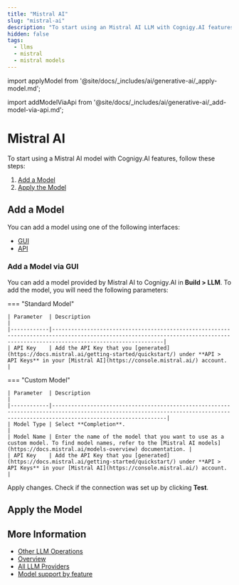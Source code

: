 ```yaml
---
title: "Mistral AI"
slug: "mistral-ai"
description: "To start using an Mistral AI LLM with Cognigy.AI features, add the LLM and apply it to the corresponding use case."
hidden: false
tags:
  - llms
  - mistral
  - mistral models
---
```


import applyModel from '@site/docs/_includes/ai/generative-ai/_apply-model.md';



import addModelViaApi from '@site/docs/_includes/ai/generative-ai/_add-model-via-api.md';



# Mistral AI

To start using a Mistral AI model with Cognigy.AI features, follow these steps:

1. [Add a Model](#add-a-model)
2. [Apply the Model](#apply-the-model)

## Add a Model

You can add a model using one of the following interfaces:

- [GUI](#add-a-model-via-gui)
- [API](#add-a-model-via-api)

### Add a Model via GUI

You can add a model provided by Mistral AI to Cognigy.AI in **Build > LLM**. To add the model, you will need the following parameters:

=== "Standard Model"

    | Parameter  | Description                                                                                                                                                                   |
    |------------|-------------------------------------------------------------------------------------------------------------------------------------------------------------------------------|
    | API Key    | Add the API Key that you [generated](https://docs.mistral.ai/getting-started/quickstart/) under **API > API Keys** in your [Mistral AI](https://console.mistral.ai/) account. |

=== "Custom Model"

    | Parameter  | Description                                                                                                                                                                    |
    |------------|--------------------------------------------------------------------------------------------------------------------------------------------------------------------------------|
    | Model Type | Select **Completion**.                                                                                                                                                         |
    | Model Name | Enter the name of the model that you want to use as a custom model. To find model names, refer to the [Mistral AI models](https://docs.mistral.ai/models-overview) documentation. |
    | API Key    | Add the API Key that you [generated](https://docs.mistral.ai/getting-started/quickstart/) under **API > API Keys** in your [Mistral AI](https://console.mistral.ai/) account.  |

Apply changes. Check if the connection was set up by clicking **Test**.

<addModelViaApi />

## Apply the Model

<applyModel />

## More Information

- [Other LLM Operations](../other-operations.md)
- [Overview](../overview.md)
- [All LLM Providers](all-providers.md)
- [Model support by feature](../model-support-by-feature.md)